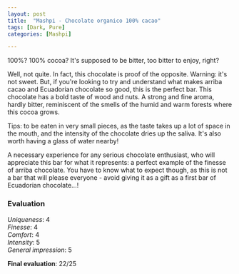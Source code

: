 ```yaml
---
layout: post
title:  "Mashpi - Chocolate organico 100% cacao"
tags: [Dark, Pure] 
categories: [Mashpi]

---
```



100%? 100% cocoa? It's supposed to be bitter, too bitter to enjoy, right?

Well, not quite. In fact, this chocolate is proof of the opposite. Warning: it's not sweet. But, if you're looking to try and understand what makes arriba cacao and Ecuadorian chocolate so good, this is the perfect bar.
This chocolate has a bold taste of wood and nuts. A strong and fine aroma, hardly bitter, reminiscent of the smells of the humid and warm forests where this cocoa grows. 

Tips: to be eaten in very small pieces, as the taste takes up a lot of space in the mouth, and the intensity of the chocolate dries up the saliva. It's also worth having a glass of water nearby!

A necessary experience for any serious chocolate enthusiast, who will appreciate this bar for what it represents: a perfect example of the finesse of arriba chocolate. You have to know what to expect though, as this is not a bar that will please everyone - avoid giving it as a gift as a first bar of Ecuadorian chocolate...!

### Evaluation

_Uniqueness_: 4  
_Finesse_: 4  
_Comfort_: 4  
_Intensity_: 5  
_General impression_: 5

**Final evaluation**: 22/25